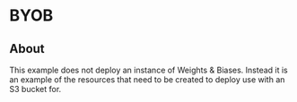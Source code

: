 # BYOB

## About

This example does not deploy an instance of Weights & Biases. Instead it is an
example of the resources that need to be created to deploy use with an S3 bucket
for.
